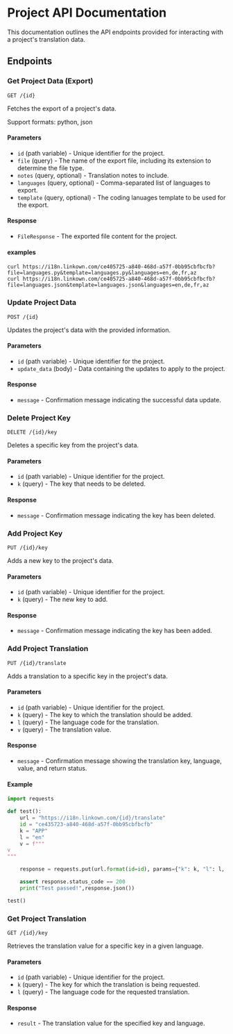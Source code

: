 # Project API Documentation

This documentation outlines the API endpoints provided for interacting with a project's translation data.

## Endpoints

### Get Project Data (Export)

`GET /{id}`

Fetches the export of a project's data.

Support formats: python, json

#### Parameters

- `id` (path variable) - Unique identifier for the project.
- `file` (query) - The name of the export file, including its extension to determine the file type.
- `notes` (query, optional) - Translation notes to include.
- `languages` (query, optional) - Comma-separated list of languages to export.
- `template` (query, optional) - The coding lanuages template to be used for the export.

#### Response

- `FileResponse` - The exported file content for the project.

#### examples
```shell
curl https://i18n.linkown.com/ce405725-a840-468d-a57f-0bb95cbfbcfb?file=languages.py&template=languages.py&languages=en,de,fr,az
curl https://i18n.linkown.com/ce405725-a840-468d-a57f-0bb95cbfbcfb?file=languages.json&template=languages.json&languages=en,de,fr,az
```

### Update Project Data

`POST /{id}`

Updates the project's data with the provided information.

#### Parameters

- `id` (path variable) - Unique identifier for the project.
- `update_data` (body) - Data containing the updates to apply to the project.

#### Response

- `message` - Confirmation message indicating the successful data update.

### Delete Project Key

`DELETE /{id}/key`

Deletes a specific key from the project's data.

#### Parameters

- `id` (path variable) - Unique identifier for the project.
- `k` (query) - The key that needs to be deleted.

#### Response

- `message` - Confirmation message indicating the key has been deleted.

### Add Project Key

`PUT /{id}/key`

Adds a new key to the project's data.

#### Parameters

- `id` (path variable) - Unique identifier for the project.
- `k` (query) - The new key to add.

#### Response

- `message` - Confirmation message indicating the key has been added.

### Add Project Translation

`PUT /{id}/translate`

Adds a translation to a specific key in the project's data.

#### Parameters

- `id` (path variable) - Unique identifier for the project.
- `k` (query) - The key to which the translation should be added.
- `l` (query) - The language code for the translation.
- `v` (query) - The translation value.

#### Response

- `message` - Confirmation message showing the translation key, language, value, and return status.

#### Example

```python
import requests

def test():
    url = "https://i18n.linkown.com/{id}/translate"
    id = "ce435723-a840-468d-a57f-0bb95cbfbcfb"
    k = "APP"
    l = "en"
    v = f"""
v
"""

    response = requests.put(url.format(id=id), params={"k": k, "l": l, "v": v})

    assert response.status_code == 200
    print("Test passed!",response.json())

test()
```

### Get Project Translation

`GET /{id}/key`

Retrieves the translation value for a specific key in a given language.

#### Parameters

- `id` (path variable) - Unique identifier for the project.
- `k` (query) - The key for which the translation is being requested.
- `l` (query) - The language code for the requested translation.

#### Response

- `result` - The translation value for the specified key and language.
```
